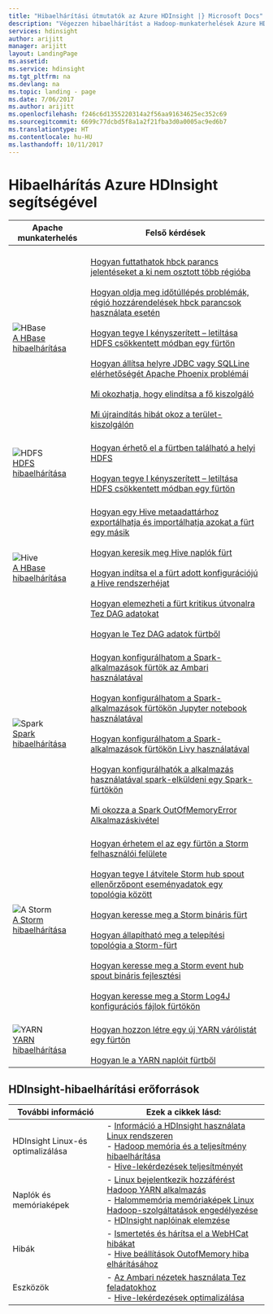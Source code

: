 ```yaml
---
title: "Hibaelhárítási útmutatók az Azure HDInsight |} Microsoft Docs"
description: "Végezzen hibaelhárítást a Hadoop-munkaterhelések Azure HDInsight használatával. Részletes dokumentációja bemutatja, hogyan használja a HDInsight Hive, a Spark, a YARN, a HBase, a HDFS és a Storm gyakori problémák megoldására."
services: hdinsight
author: arijitt
manager: arijitt
layout: LandingPage
ms.assetid: 
ms.service: hdinsight
ms.tgt_pltfrm: na
ms.devlang: na
ms.topic: landing - page
ms.date: 7/06/2017
ms.author: arijitt
ms.openlocfilehash: f246c6d1355220314a2f56aa91634625ec352c69
ms.sourcegitcommit: 6699c77dcbd5f8a1a2f21fba3d0a0005ac9ed6b7
ms.translationtype: HT
ms.contentlocale: hu-HU
ms.lasthandoff: 10/11/2017
---
```

# <a name="troubleshoot-by-using-azure-hdinsight"></a>Hibaelhárítás Azure HDInsight segítségével

| Apache munkaterhelés | Felső kérdések |
|---|---|
|![HBase](./media/hdinsight-troubleshoot-guide/HBASE.png)<br>[A HBase hibaelhárítása](hdinsight-troubleshoot-hbase.md)|<br>[Hogyan futtathatok hbck parancs jelentéseket a ki nem osztott több régióba](hdinsight-troubleshoot-hbase.md#how-do-i-run-hbck-command-reports-with-multiple-unassigned-regions)<br><br>[Hogyan oldja meg időtúllépés problémák, régió hozzárendelések hbck parancsok használata esetén](hdinsight-troubleshoot-hbase.md#how-do-i-fix-timeout-issues-with-hbck-commands-for-region-assignments)<br><br>[Hogyan tegye I kényszerített – letiltása HDFS csökkentett módban egy fürtön](hdinsight-troubleshoot-hbase.md#how-do-i-force-disable-hdfs-safe-mode-in-a-cluster)<br><br>[Hogyan állítsa helyre JDBC vagy SQLLine elérhetőségét Apache Phoenix problémái](hdinsight-troubleshoot-hbase.md#how-do-i-fix-jdbc-or-sqlline-connectivity-issues-with-apache-phoenix)<br><br>[Mi okozhatja, hogy elindítsa a fő kiszolgáló](hdinsight-troubleshoot-hbase.md#what-causes-a-master-server-to-fail-to-start)<br><br>[Mi újraindítás hibát okoz a terület-kiszolgálón](hdinsight-troubleshoot-hbase.md#what-causes-a-restart-failure-on-a-region-server)|
|![HDFS](./media/hdinsight-troubleshoot-guide/HDFS.png)<br>[HDFS hibaelhárítása](hdinsight-troubleshoot-hdfs.md)|<br>[Hogyan érhető el a fürtben található a helyi HDFS](hdinsight-troubleshoot-hdfs.md#how-do-i-access-local-hdfs-from-inside-a-cluster)<br><br>[Hogyan tegye I kényszerített – letiltása HDFS csökkentett módban egy fürtön](hdinsight-troubleshoot-hdfs.md#how-do-i-force-disable-hdfs-safe-mode-in-a-cluster)|
|![Hive](./media/hdinsight-troubleshoot-guide/HIVE.png)<br>[A HBase hibaelhárítása](hdinsight-troubleshoot-hive.md)|<br>[Hogyan egy Hive metaadattárhoz exportálhatja és importálhatja azokat a fürt egy másik](hdinsight-troubleshoot-hive.md#how-do-i-export-a-hive-metastore-and-import-it-on-another-cluster)<br><br>[Hogyan keresik meg Hive naplók fürt](hdinsight-troubleshoot-hive.md#how-do-i-locate-hive-logs-on-a-cluster)<br><br>[Hogyan indítsa el a fürt adott konfigurációjú a Hive rendszerhéjat](hdinsight-troubleshoot-hive.md#how-do-i-launch-the-hive-shell-with-specific-configurations-on-a-cluster)<br><br>[Hogyan elemezheti a fürt kritikus útvonalra Tez DAG adatokat](hdinsight-troubleshoot-hive.md#how-do-i-analyze-tez-dag-data-on-a-cluster-critical-path)<br><br>[Hogyan le Tez DAG adatok fürtből](hdinsight-troubleshoot-hive.md#how-do-i-download-tez-dag-data-from-a-cluster)|
|![Spark](./media/hdinsight-troubleshoot-guide/SPARK.png)<br>[Spark hibaelhárítása](hdinsight-troubleshoot-SPARK.md)|<br>[Hogyan konfigurálhatom a Spark-alkalmazások fürtök az Ambari használatával](hdinsight-troubleshoot-spark.md#how-do-i-configure-a-spark-application-by-using-ambari-on-clusters)<br><br>[Hogyan konfigurálhatom a Spark-alkalmazások fürtökön Jupyter notebook használatával](hdinsight-troubleshoot-spark.md#how-do-i-configure-a-spark-application-by-using-a-jupyter-notebook-on-clusters)<br><br>[Hogyan konfigurálhatom a Spark-alkalmazások fürtökön Livy használatával](hdinsight-troubleshoot-spark.md#how-do-i-configure-a-spark-application-by-using-livy-on-clusters)<br><br>[Hogyan konfigurálhatók a alkalmazás használatával spark-elküldeni egy Spark-fürtökön](hdinsight-troubleshoot-spark.md#how-do-i-configure-a-spark-application-by-using-spark-submit-on-clusters)<br><br>[Mi okozza a Spark OutOfMemoryError Alkalmazáskivétel](hdinsight-troubleshoot-spark.md#what-causes-a-spark-application-outofmemoryerror-exception)|
|![A Storm](./media/hdinsight-troubleshoot-guide/STORM.png)<br>[A Storm hibaelhárítása](hdinsight-troubleshoot-STORM.md)|<br>[Hogyan érhetem el az egy fürtön a Storm felhasználói felülete](hdinsight-troubleshoot-storm.md#how-do-i-access-the-storm-ui-on-a-cluster)<br><br>[Hogyan tegye I átvitele Storm hub spout ellenőrzőpont eseményadatok egy topológia között](hdinsight-troubleshoot-storm.md#how-do-i-transfer-storm-event-hub-spout-checkpoint-information-from-one-topology-to-another)<br><br>[Hogyan keresse meg a Storm bináris fürt](hdinsight-troubleshoot-storm.md#how-do-i-locate-storm-binaries-on-a-cluster)<br><br>[Hogyan állapítható meg a telepítési topológia a Storm-fürt](hdinsight-troubleshoot-storm.md#how-do-i-determine-the-deployment-topology-of-a-storm-cluster)<br><br>[Hogyan keresse meg a Storm event hub spout bináris fejlesztési](hdinsight-troubleshoot-storm.md#how-do-i-locate-storm-event-hub-spout-binaries-for-development)<br><br>[Hogyan keresse meg a Storm Log4J konfigurációs fájlok fürtökön](hdinsight-troubleshoot-storm.md#how-do-i-locate-storm-log4j-configuration-files-on-clusters)|
|![YARN](./media/hdinsight-troubleshoot-guide/YARN.png)<br>[YARN hibaelhárítása](hdinsight-troubleshoot-YARN.md)|<br>[Hogyan hozzon létre egy új YARN várólistát egy fürtön](hdinsight-troubleshoot-yarn.md#how-do-i-create-a-new-yarn-queue-on-a-cluster)<br><br>[Hogyan le a YARN naplóit fürtből](hdinsight-troubleshoot-yarn.md#how-do-i-download-yarn-logs-from-a-cluster)|

## <a name="hdinsight-troubleshooting-resources"></a>HDInsight-hibaelhárítási erőforrások

| További információ | Ezek a cikkek lásd: |
| --- | --- |
| HDInsight Linux-és optimalizálása | - [Információ a HDInsight használata Linux rendszeren](hdinsight-hadoop-linux-information.md)<br>- [Hadoop memória és a teljesítmény hibaelhárítása](hdinsight-hadoop-stack-trace-error-messages.md)<br>- [Hive-lekérdezések teljesítményét](https://blogs.msdn.microsoft.com/bigdatasupport/2015/08/13/troubleshooting-hive-query-performance-in-hdinsight-hadoop-cluster/) |
| Naplók és memóriaképek | - [Linux bejelentkezik hozzáférést Hadoop YARN alkalmazás](hdinsight-hadoop-access-yarn-app-logs-linux.md)<br>- [Halommemória memóriaképek Linux Hadoop-szolgáltatások engedélyezése](hdinsight-hadoop-collect-debug-heap-dump-linux.md)<br>- [HDInsight naplóinak elemzése](hdinsight-debug-jobs.md)|
| Hibák | - [Ismertetés és hárítsa el a WebHCat hibákat](hdinsight-hadoop-templeton-webhcat-debug-errors.md)<br>- [Hive beállítások OutofMemory hiba elhárításához](hdinsight-hadoop-hive-out-of-memory-error-oom.md) |
| Eszközök | - [Az Ambari nézetek használata Tez feladatokhoz](hdinsight-debug-ambari-tez-view.md)<br>- [Hive-lekérdezések optimalizálása](hdinsight-hadoop-optimize-hive-query.md) |
